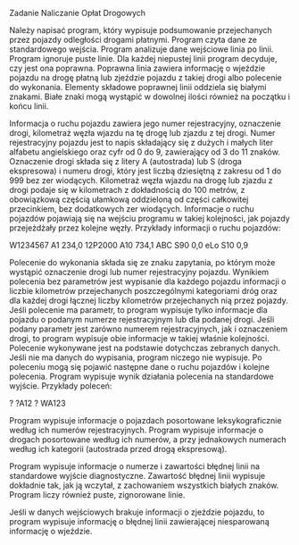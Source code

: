 Zadanie Naliczanie Opłat Drogowych

Należy napisać program, który wypisuje podsumowanie przejechanych przez pojazdy
odległości drogami płatnymi. Program czyta dane ze standardowego wejścia.
Program analizuje dane wejściowe linia po linii. Program ignoruje puste
linie. Dla każdej niepustej linii program decyduje, czy jest ona poprawna.
Poprawna linia zawiera informację o wjeździe pojazdu na drogę płatną lub
zjeździe pojazdu z takiej drogi albo polecenie do wykonania. Elementy składowe
poprawnej linii oddziela się białymi znakami. Białe znaki mogą wystąpić
w dowolnej ilości również na początku i końcu linii.

Informacja o ruchu pojazdu zawiera jego numer rejestracyjny, oznaczenie drogi,
kilometraż węzła wjazdu na tę drogę lub zjazdu z tej drogi. Numer rejestracyjny
pojazdu jest to napis składający się z dużych i małych liter alfabetu
angielskiego oraz cyfr od 0 do 9, zawierający od 3 do 11 znaków. Oznaczenie
drogi składa się z litery A (autostrada) lub S (droga ekspresowa) i numeru
drogi, który jest liczbą dziesiętną z zakresu od 1 do 999 bez zer wiodących.
Kilometraż węzła wjazdu na drogę lub zjazdu z drogi podaje się w kilometrach
z dokładnością do 100 metrów, z obowiązkową częścią ułamkową oddzieloną od
części całkowitej przecinkiem, bez dodatkowych zer wiodących. Informacje o ruchu
pojazdów pojawiają się na wejściu programu w takiej kolejności, jak pojazdy
przejeżdżały przez kolejne węzły. Przykłady informacji o ruchu pojazdów:

W1234567 A1 234,0
12P2000 A10 734,1
ABC S90 0,0
eLo S10 0,9

Polecenie do wykonania składa się ze znaku zapytania, po którym może wystąpić
oznaczenie drogi lub numer rejestracyjny pojazdu. Wynikiem polecenia bez
parametrów jest wypisanie dla każdego pojazdu informacji o liczbie kilometrów
przejechanych poszczególnymi kategoriami dróg oraz dla każdej drogi łącznej
liczby kilometrów przejechanych nią przez pojazdy. Jeśli polecenie ma
parametr, to program wypisuje tylko informacje dla pojazdu o podanym numerze
rejestracyjnym lub dla podanej drogi. Jeśli podany parametr jest zarówno numerem
rejestracyjnych, jak i oznaczeniem drogi, to program wypisuje obie informacje
w takiej właśnie kolejności. Polecenie wykonywane jest na podstawie dotychczas
zebranych danych. Jeśli nie ma danych do wypisania, program niczego nie
wypisuje. Po poleceniu mogą się pojawić następne dane o ruchu pojazdów i kolejne
polecenia. Program wypisuje wynik działania polecenia na standardowe wyjście.
Przykłady poleceń:

?
?A12
? WA123

Program wypisuje informacje o pojazdach posortowane leksykograficznie według ich
numerów rejestracyjnych. Program wypisuje informacje o drogach posortowane
według ich numerów, a przy jednakowych numerach według ich kategorii (autostrada
przed drogą ekspresową).

Program wypisuje informacje o numerze i zawartości błędnej linii na standardowe
wyjście diagnostyczne. Zawartość błędnej linii wypisuje dokładnie tak, jak ją
wczytał, z zachowaniem wszystkich białych znaków. Program liczy również puste,
zignorowane linie.

Jeśli w danych wejściowych brakuje informacji o zjeździe pojazdu, to program
wypisuje informację o błędnej linii zawierającej niesparowaną informację
o wjeździe.
